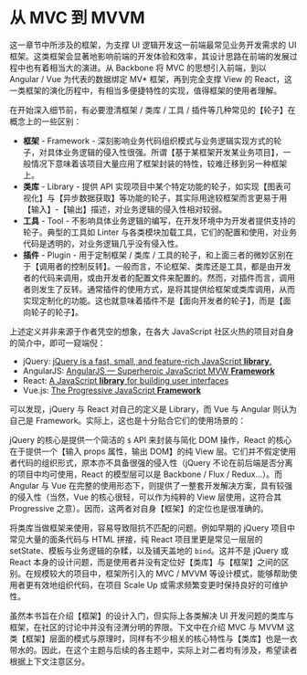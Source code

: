 # 从 MVC 到 MVVM

这一章节中所涉及的框架，为支撑 UI 逻辑开发这一前端最常见业务开发需求的 UI 框架。这类框架会显著地影响前端的开发体验和效率，其设计思路在前端的发展过程中也有着相当大的演进。从 Backbone 将 MVC 的思想引入前端，到以 Angular / Vue 为代表的数据绑定 MV* 框架，再到完全支撑 View 的 React，这一类框架的演化历程中，有相当多便捷特性的实现，值得框架的使用者理解。

在开始深入细节前，有必要澄清框架 / 类库 / 工具 / 插件等几种常见的【轮子】在概念上的一些区别：

* **框架** - Framework - 深刻影响业务代码组织模式与业务逻辑实现方式的轮子，对具体业务逻辑的侵入性很强。所谓【基于某框架开发某业务项目】，一般情况下意味着该项目大量应用了框架封装的特性，较难迁移到另一种框架上。
* **类库** - Library - 提供 API 实现项目中某个特定功能的轮子，如实现【图表可视化】与【异步数据获取】等功能的轮子，其实际用途较框架而言更易于用【输入】-【输出】描述，对业务逻辑的侵入性相对较弱。
* **工具** - Tool - 不影响具体业务逻辑的编写，在开发环境中为开发者提供支持的轮子。典型的工具如 Linter 与各类模块加载工具，它们的配置和使用，对业务代码是透明的，对业务逻辑几乎没有侵入性。
* **插件** - Plugin - 用于定制框架 / 类库 / 工具的轮子，和上面三者的微妙区别在于【调用者的控制反转】。一般而言，不论框架、类库还是工具，都是由开发者的代码来调用，或由开发者的配置文件来配置的。然而，对插件而言，调用者则发生了反转。通常插件的使用方式，是将其提供给框架或类库调用，从而实现定制化的功能。这也就意味着插件不是【面向开发者的轮子】，而是【面向轮子的轮子】。

上述定义并非来源于作者凭空的想象，在各大 JavaScript 社区火热的项目对自身的简介中，即可一窥端倪：

* jQuery: [jQuery is a fast, small, and feature-rich JavaScript **library**.](https://jquery.com/)
* AngularJS: [AngularJS — Superheroic JavaScript MVW **Framework**](https://angularjs.org/)
* React: [A JavaScript **library** for building user interfaces](https://facebook.github.io/react/)
* Vue.js: [The Progressive
JavaScript **Framework**](https://vuejs.org/)

可以发现，jQuery 与 React 对自己的定义是 Library，而 Vue 与 Angular 则认为自己是 Framework。实际上，这也是十分贴合它们的使用场景的：

jQuery 的核心是提供一个简洁的 `$` API 来封装与简化 DOM 操作，React 的核心在于提供一个【输入 props 属性，输出 DOM】的纯 View 层。它们并不假定使用者代码的组织形式，原本亦不具备很强的侵入性（jQuery 不论在前后端是否分离的项目中均可使用，React 的模型层可以是 Backbone / Flux / Redux…）。而 Angular 与 Vue 在完整的使用形态下，则提供了一整套开发解决方案，具有较强的侵入性（当然，Vue 的核心很轻，可以作为纯粹的 View 层使用，这符合其 Progressive 之意）。因而，这两者对自身【框架】的定位也是很准确的。

将类库当做框架来使用，容易导致阻抗不匹配的问题。例如早期的 jQuery 项目中常见大量的面条代码与 HTML 拼接，纯 React 项目里更是常见一层层的 setState、模板与业务逻辑的杂糅，以及铺天盖地的 `bind`。这并不是 jQuery 或 React 本身的设计问题，而是使用者并没有定位好【类库】与【框架】之间的区别。在规模较大的项目中，框架所引入的 MVC / MVVM 等设计模式，能够帮助使用者更有效地组织代码，在项目 Scale Up 或需求频繁变更时保持良好的可维护性。

虽然本书旨在介绍【框架】的设计入门，但实际上各类解决 UI 开发问题的类库与框架，在社区的讨论中并没有泾渭分明的界限。下文中在介绍 MVC 与 MVVM 这类【框架】层面的模式与原理时，同样有不少相关的核心特性与【类库】也是一衣带水的。因此，在这个主题与后续的各主题中，实际上对二者均有涉及，希望读者根据上下文注意区分。
